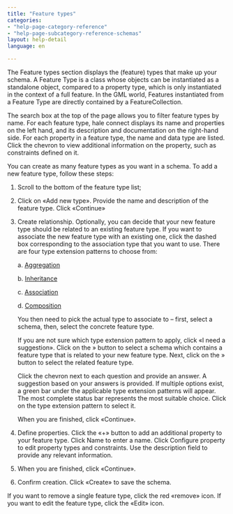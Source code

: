 ```yaml
---
title: "Feature types"
categories:
- "help-page-category-reference"
- "help-page-subcategory-reference-schemas"
layout: help-detail
language: en

---
```


The Feature types section displays the (feature) types that make up your schema. A Feature Type is a class whose objects can be instantiated as a standalone object, compared to a property type, which is only instantiated in the context of a full feature. In the GML world, Features instantiated from a Feature Type are directly contained by a FeatureCollection.

The search box at the top of the page allows you to filter feature types by name. For each feature type, hale connect displays its name and properties on the left hand, and its description and documentation on the right-hand side. For each property in a feature type, the name and data type are listed. Click the chevron to view additional information on the property, such as constraints defined on it.

You can create as many feature types as you want in a schema. To add a new feature type, follow these steps:

1.	Scroll to the bottom of the feature type list;
2.	Click on «Add new type».  Provide the name and description of the feature type. Click &laquo;Continue&raquo;
3.	Create relationship. Optionally, you can decide that your new feature type should be related to an existing feature type. If you want to associate the new feature type with an existing one, click the dashed box corresponding to the association type that you want to use. There are four type extension patterns to choose from:

      a.	[Aggregation](http://inspire-extensions.wetransform.to/patterns/aggregation.html)

      b.	[Inheritance](http://inspire-extensions.wetransform.to/patterns/inheritance.html)

      c.	[Association](http://inspire-extensions.wetransform.to/patterns/association.html)

      d.	[Composition](http://inspire-extensions.wetransform.to/patterns/composition.html)

      You then need to pick the actual type to associate to – first, select a schema, then, select the concrete feature type.

      If you are not sure which type extension pattern to apply, click &laquo;I need a suggestion&raquo;. Click on the » button to select a schema which contains a feature type that is related to your new feature type. Next, click on the » button to select the related feature type.

      Click the chevron next to each question and provide an answer. A suggestion based on your answers is provided. If multiple options exist, a green bar under the applicable type extension patterns will appear. The most complete status bar represents the most suitable choice. Click on the type extension pattern to select it.

      When you are finished, click &laquo;Continue&raquo;.

4.	Define properties. Click the &laquo;+&raquo; button to add an additional property to your feature type. Click Name to enter a name. Click Configure property to edit property types and constraints. Use the description field to provide any relevant information.
5.	When you are finished, click &laquo;Continue&raquo;.
6.	Confirm creation. Click &laquo;Create&raquo; to save the schema.

If you want to remove a single feature type, click the red «remove» icon. If you want to edit the feature type, click the «Edit» icon.
